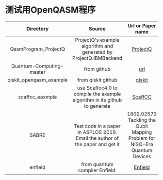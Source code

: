 # 测试用OpenQASM程序
|Directory|	Source|	Url or Paper name|
|:----:|:----:|:-----:|
|QasmProgram_ProjectQ|ProjectQ's example algorithm and generated by ProjectQ.IBMBackend | [ProjectQ](https://github.com/ProjectQ-Framework/ProjectQ/tree/develop/examples)|
|Quantum-Computing-master | from github |	[url](https://github.com/sampaio96/Quantum-Computing) |
|qiskit_openqasm_example|	from qiskit github |[qiskit](https://github.com/Qiskit/openqasm/tree/master/examples)|
|scaffcc_eaxmple |use Scaffcc4.0 to compile the example algorithm in its github to generate | [ScaffCC](https://github.com/epiqc/ScaffCC)|
|SABRE | Test code in a paper in ASPLOS 2019. Email the author of the paper and get it | 1809.02573 Tackling the Qubit Mapping Problem for NISQ-Era Quantum Devices|
|enfield | from quantum compiler Enfield.|[Enfield](https://github.com/ysiraichi/enfield/tree/master/tests/files)
